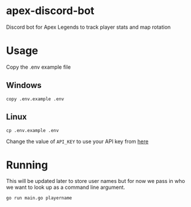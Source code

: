 # apex-discord-bot
Discord bot for Apex Legends to track player stats and map rotation

# Usage
Copy the .env example file

## Windows
    copy .env.example .env
## Linux
    cp .env.example .env

Change the value of `API_KEY` to use your API key from [here](https://www.apexlegendsapi.com/documentation.php)

# Running
This will be updated later to store user names but for now we pass in who we want to look up as a command line argument.

    go run main.go playername